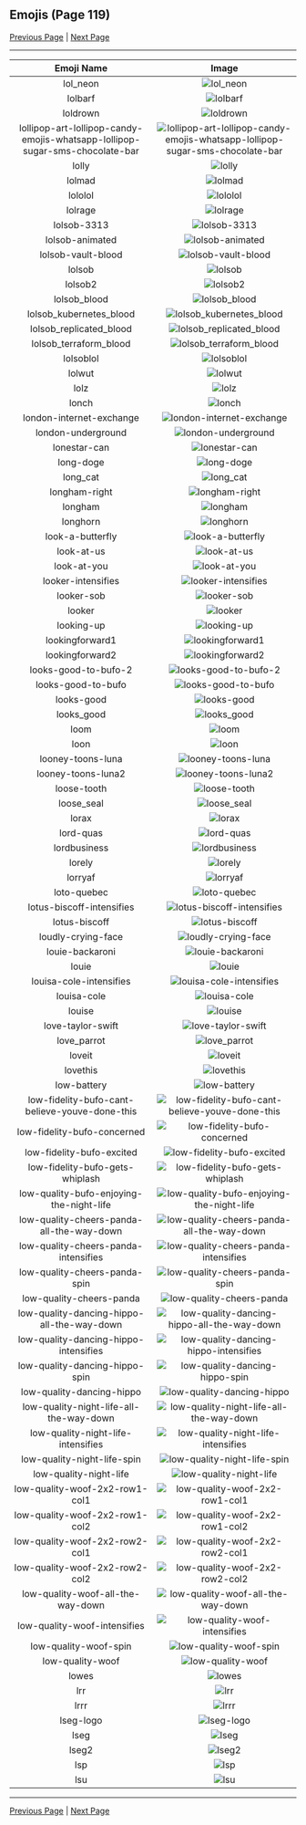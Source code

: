 
## Emojis (Page 119)

[Previous Page](/docs/hc/page-l-0118.md)
  | [Next Page](/docs/hc/page-l-0120.md)

<hr />

|Emoji Name|Image|
| :-: | :-: |
|lol_neon| ![lol_neon](/emojis/hc/lol_neon.gif)|
|lolbarf| ![lolbarf](/emojis/hc/lolbarf.png)|
|loldrown| ![loldrown](/emojis/hc/loldrown.jpg)|
|lollipop-art-lollipop-candy-emojis-whatsapp-lollipop-sugar-sms-chocolate-bar| ![lollipop-art-lollipop-candy-emojis-whatsapp-lollipop-sugar-sms-chocolate-bar](/emojis/hc/lollipop-art-lollipop-candy-emojis-whatsapp-lollipop-sugar-sms-chocolate-bar.png)|
|lolly| ![lolly](/emojis/hc/lolly.png)|
|lolmad| ![lolmad](/emojis/hc/lolmad.png)|
|lololol| ![lololol](/emojis/hc/lololol.gif)|
|lolrage| ![lolrage](/emojis/hc/lolrage.jpg)|
|lolsob-3313| ![lolsob-3313](/emojis/hc/lolsob-3313.png)|
|lolsob-animated| ![lolsob-animated](/emojis/hc/lolsob-animated.gif)|
|lolsob-vault-blood| ![lolsob-vault-blood](/emojis/hc/lolsob-vault-blood.png)|
|lolsob| ![lolsob](/emojis/hc/lolsob.png)|
|lolsob2| ![lolsob2](/emojis/hc/lolsob2.png)|
|lolsob_blood| ![lolsob_blood](/emojis/hc/lolsob_blood.png)|
|lolsob_kubernetes_blood| ![lolsob_kubernetes_blood](/emojis/hc/lolsob_kubernetes_blood.png)|
|lolsob_replicated_blood| ![lolsob_replicated_blood](/emojis/hc/lolsob_replicated_blood.png)|
|lolsob_terraform_blood| ![lolsob_terraform_blood](/emojis/hc/lolsob_terraform_blood.png)|
|lolsoblol| ![lolsoblol](/emojis/hc/lolsoblol.png)|
|lolwut| ![lolwut](/emojis/hc/lolwut.png)|
|lolz| ![lolz](/emojis/hc/lolz.gif)|
|lonch| ![lonch](/emojis/hc/lonch.png)|
|london-internet-exchange| ![london-internet-exchange](/emojis/hc/london-internet-exchange.png)|
|london-underground| ![london-underground](/emojis/hc/london-underground.png)|
|lonestar-can| ![lonestar-can](/emojis/hc/lonestar-can.png)|
|long-doge| ![long-doge](/emojis/hc/long-doge.jpg)|
|long_cat| ![long_cat](/emojis/hc/long_cat.png)|
|longham-right| ![longham-right](/emojis/hc/longham-right.gif)|
|longham| ![longham](/emojis/hc/longham.gif)|
|longhorn| ![longhorn](/emojis/hc/longhorn.png)|
|look-a-butterfly| ![look-a-butterfly](/emojis/hc/look-a-butterfly.gif)|
|look-at-us| ![look-at-us](/emojis/hc/look-at-us.gif)|
|look-at-you| ![look-at-you](/emojis/hc/look-at-you.png)|
|looker-intensifies| ![looker-intensifies](/emojis/hc/looker-intensifies.gif)|
|looker-sob| ![looker-sob](/emojis/hc/looker-sob.png)|
|looker| ![looker](/emojis/hc/looker.png)|
|looking-up| ![looking-up](/emojis/hc/looking-up.jpg)|
|lookingforward1| ![lookingforward1](/emojis/hc/lookingforward1.jpg)|
|lookingforward2| ![lookingforward2](/emojis/hc/lookingforward2.png)|
|looks-good-to-bufo-2| ![looks-good-to-bufo-2](/emojis/hc/looks-good-to-bufo-2.png)|
|looks-good-to-bufo| ![looks-good-to-bufo](/emojis/hc/looks-good-to-bufo.png)|
|looks-good| ![looks-good](/emojis/hc/looks-good.png)|
|looks_good| ![looks_good](/emojis/hc/looks_good.gif)|
|loom| ![loom](/emojis/hc/loom.png)|
|loon| ![loon](/emojis/hc/loon.png)|
|looney-toons-luna| ![looney-toons-luna](/emojis/hc/looney-toons-luna.png)|
|looney-toons-luna2| ![looney-toons-luna2](/emojis/hc/looney-toons-luna2.png)|
|loose-tooth| ![loose-tooth](/emojis/hc/loose-tooth.gif)|
|loose_seal| ![loose_seal](/emojis/hc/loose_seal.png)|
|lorax| ![lorax](/emojis/hc/lorax.png)|
|lord-quas| ![lord-quas](/emojis/hc/lord-quas.gif)|
|lordbusiness| ![lordbusiness](/emojis/hc/lordbusiness.png)|
|lorely| ![lorely](/emojis/hc/lorely.png)|
|lorryaf| ![lorryaf](/emojis/hc/lorryaf.png)|
|loto-quebec| ![loto-quebec](/emojis/hc/loto-quebec.png)|
|lotus-biscoff-intensifies| ![lotus-biscoff-intensifies](/emojis/hc/lotus-biscoff-intensifies.gif)|
|lotus-biscoff| ![lotus-biscoff](/emojis/hc/lotus-biscoff.png)|
|loudly-crying-face| ![loudly-crying-face](/emojis/hc/loudly-crying-face.gif)|
|louie-backaroni| ![louie-backaroni](/emojis/hc/louie-backaroni.png)|
|louie| ![louie](/emojis/hc/louie.png)|
|louisa-cole-intensifies| ![louisa-cole-intensifies](/emojis/hc/louisa-cole-intensifies.gif)|
|louisa-cole| ![louisa-cole](/emojis/hc/louisa-cole.png)|
|louise| ![louise](/emojis/hc/louise.jpg)|
|love-taylor-swift| ![love-taylor-swift](/emojis/hc/love-taylor-swift.gif)|
|love_parrot| ![love_parrot](/emojis/hc/love_parrot.gif)|
|loveit| ![loveit](/emojis/hc/loveit.png)|
|lovethis| ![lovethis](/emojis/hc/lovethis.jpg)|
|low-battery| ![low-battery](/emojis/hc/low-battery.png)|
|low-fidelity-bufo-cant-believe-youve-done-this| ![low-fidelity-bufo-cant-believe-youve-done-this](/emojis/hc/low-fidelity-bufo-cant-believe-youve-done-this.png)|
|low-fidelity-bufo-concerned| ![low-fidelity-bufo-concerned](/emojis/hc/low-fidelity-bufo-concerned.png)|
|low-fidelity-bufo-excited| ![low-fidelity-bufo-excited](/emojis/hc/low-fidelity-bufo-excited.png)|
|low-fidelity-bufo-gets-whiplash| ![low-fidelity-bufo-gets-whiplash](/emojis/hc/low-fidelity-bufo-gets-whiplash.png)|
|low-quality-bufo-enjoying-the-night-life| ![low-quality-bufo-enjoying-the-night-life](/emojis/hc/low-quality-bufo-enjoying-the-night-life.png)|
|low-quality-cheers-panda-all-the-way-down| ![low-quality-cheers-panda-all-the-way-down](/emojis/hc/low-quality-cheers-panda-all-the-way-down.gif)|
|low-quality-cheers-panda-intensifies| ![low-quality-cheers-panda-intensifies](/emojis/hc/low-quality-cheers-panda-intensifies.gif)|
|low-quality-cheers-panda-spin| ![low-quality-cheers-panda-spin](/emojis/hc/low-quality-cheers-panda-spin.gif)|
|low-quality-cheers-panda| ![low-quality-cheers-panda](/emojis/hc/low-quality-cheers-panda.png)|
|low-quality-dancing-hippo-all-the-way-down| ![low-quality-dancing-hippo-all-the-way-down](/emojis/hc/low-quality-dancing-hippo-all-the-way-down.gif)|
|low-quality-dancing-hippo-intensifies| ![low-quality-dancing-hippo-intensifies](/emojis/hc/low-quality-dancing-hippo-intensifies.gif)|
|low-quality-dancing-hippo-spin| ![low-quality-dancing-hippo-spin](/emojis/hc/low-quality-dancing-hippo-spin.gif)|
|low-quality-dancing-hippo| ![low-quality-dancing-hippo](/emojis/hc/low-quality-dancing-hippo.png)|
|low-quality-night-life-all-the-way-down| ![low-quality-night-life-all-the-way-down](/emojis/hc/low-quality-night-life-all-the-way-down.gif)|
|low-quality-night-life-intensifies| ![low-quality-night-life-intensifies](/emojis/hc/low-quality-night-life-intensifies.gif)|
|low-quality-night-life-spin| ![low-quality-night-life-spin](/emojis/hc/low-quality-night-life-spin.gif)|
|low-quality-night-life| ![low-quality-night-life](/emojis/hc/low-quality-night-life.png)|
|low-quality-woof-2x2-row1-col1| ![low-quality-woof-2x2-row1-col1](/emojis/hc/low-quality-woof-2x2-row1-col1.png)|
|low-quality-woof-2x2-row1-col2| ![low-quality-woof-2x2-row1-col2](/emojis/hc/low-quality-woof-2x2-row1-col2.png)|
|low-quality-woof-2x2-row2-col1| ![low-quality-woof-2x2-row2-col1](/emojis/hc/low-quality-woof-2x2-row2-col1.png)|
|low-quality-woof-2x2-row2-col2| ![low-quality-woof-2x2-row2-col2](/emojis/hc/low-quality-woof-2x2-row2-col2.png)|
|low-quality-woof-all-the-way-down| ![low-quality-woof-all-the-way-down](/emojis/hc/low-quality-woof-all-the-way-down.gif)|
|low-quality-woof-intensifies| ![low-quality-woof-intensifies](/emojis/hc/low-quality-woof-intensifies.gif)|
|low-quality-woof-spin| ![low-quality-woof-spin](/emojis/hc/low-quality-woof-spin.gif)|
|low-quality-woof| ![low-quality-woof](/emojis/hc/low-quality-woof.png)|
|lowes| ![lowes](/emojis/hc/lowes.png)|
|lrr| ![lrr](/emojis/hc/lrr.png)|
|lrrr| ![lrrr](/emojis/hc/lrrr.png)|
|lseg-logo| ![lseg-logo](/emojis/hc/lseg-logo.png)|
|lseg| ![lseg](/emojis/hc/lseg.png)|
|lseg2| ![lseg2](/emojis/hc/lseg2.png)|
|lsp| ![lsp](/emojis/hc/lsp.gif)|
|lsu| ![lsu](/emojis/hc/lsu.png)|

<hr/>

[Previous Page](/docs/hc/page-l-0118.md)
  | [Next Page](/docs/hc/page-l-0120.md)